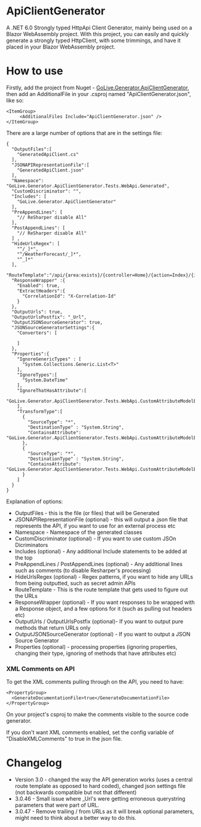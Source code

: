 # ApiClientGenerator
A .NET 6.0 Strongly typed HttpApi Client Generator, mainly being used on a Blazor WebAssembly project. With this project, you can easily and quickly generate a strongly typed HttpClient, with some trimmings, and have it placed in your Blazor WebAssembly project.

 # How to use

Firstly, add the project from Nuget - [GoLive.Generator.ApiClientGenerator](https://www.nuget.org/packages/GoLive.Generator.ApiClientGenerator/), then add an AdditionalFile in your .csproj named "ApiClientGenerator.json", like so:

```
<ItemGroup>
     <AdditionalFiles Include="ApiClientGenerator.json" />
</ItemGroup>
```

There are a large number of options that are in the settings file:


```
{
  "OutputFiles":[
    "GeneratedApiClient.cs"
  ],
  "JSONAPIRepresentationFile":[
    "GeneratedApiClient.json"
  ],
  "Namespace": "GoLive.Generator.ApiClientGenerator.Tests.WebApi.Generated",
  "CustomDiscriminator": "",
  "Includes": [
    "GoLive.Generator.ApiClientGenerator"
  ],
  "PreAppendLines": [
    "// ReSharper disable All"
  ],
  "PostAppendLines": [
    "// ReSharper disable All"
  ] ,
  "HideUrlsRegex": [
    "^/_]*",
    "^/WeatherForecast/_]*",
    "^_]*"
  ],
  "RouteTemplate":"/api/{area:exists}/{controller=Home}/{action=Index}/{id?}",
  "ResponseWrapper" :{
    "Enabled": true,
    "ExtractHeaders":{
      "CorrelationId": "X-Correlation-Id"
    }
  },
  "OutputUrls": true,
  "OutputUrlsPostfix": "_Url",
  "OutputJSONSourceGenerator": true,
  "JSONSourceGeneratorSettings":{
    "Converters": [
      
    ]
  },
  "Properties":{
    "IgnoreGenericTypes" : [
      "System.Collections.Generic.List<T>"
    ],
    "IgnoreTypes":[
      "System.DateTime"
    ],
    "IgnoreThatHasAttribute":[
      "GoLive.Generator.ApiClientGenerator.Tests.WebApi.CustomAttributeModelBinderAttribute"
    ],
    "TransformType":[
      {
        "SourceType": "*",
        "DestinationType" : "System.String",
        "ContainsAttribute": "GoLive.Generator.ApiClientGenerator.Tests.WebApi.CustomAttributeModelBinder2Attribute"
      },
      {
        "SourceType": "*",
        "DestinationType" : "System.String",
        "ContainsAttribute": "GoLive.Generator.ApiClientGenerator.Tests.WebApi.CustomAttributeModelBinder3Attribute"
      }
    ]
  }
}
```

Explanation of options:


- OutputFiles - this is the file (or files) that will be Generated
- JSONAPIRepresentationFile (optional) - this will output a .json file that represents the API, if you want to use for an external process etc
- Namespace - Namespace of the generated classes
- CustomDiscriminator (optional) - If you want to use custom JSOn Dicriminators
- Includes (optional) - Any additional Include statements to be added at the top
- PreAppendLines / PostAppendLines (optional) - Any additional lines such as comments (to disable Resharper's processing)
- HideUrlsRegex (optional) - Regex patterns, if you want to hide any URLs from being outputted, such as secret admin APIs
- RouteTemplate - This is the route template that gets used to figure out the URLs
- ResponseWrapper (optional) - If you want responses to be wrapped with a Response object, and a few options for it (such as pulling out headers etc)
- OutputUrls / OutputUrlsPostfix (optional)- If you want to output pure methods that return URLs only
- OutputJSONSourceGenerator (optional) - If you want to output a JSON Source Generator 
- Properties (optional) - processing properties (ignoring properties, changing their type, ignoring of methods that have attributes etc)

### XML Comments on API

To get the XML comments pulling through on the API, you need to have:

```
<PropertyGroup>
  <GenerateDocumentationFile>true</GenerateDocumentationFile>
</PropertyGroup>
```

On your project's csproj to make the comments visible to the source code generator.

If you don't want XML comments enabled, set the config variable of "DisableXMLComments" to true in the json file.

# Changelog

- Version 3.0 - changed the way the API generation works (uses a central route template as opposed to hard coded), changed json settings file (not backwards compatible but not that different)
- 3.0.46 - Small issue where _Url's were getting erroneous querystring parameters that were part of URL.
- 3.0.47 - Remove trailing / from URLs as it will break optional parameters, might need to think about a better way to do this.
